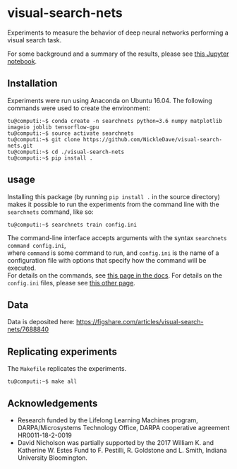 # visual-search-nets

Experiments to measure the behavior of deep neural networks performing 
a visual search task.

For some background and a summary of the results, please see [this Jupyter notebook](./docs/notebooks/results.ipynb).

## Installation
Experiments were run using Anaconda on Ubuntu 16.04.
The following commands were used to create the environment:

```console
tu@computi:~$ conda create -n searchnets python=3.6 numpy matplotlib imageio joblib tensorflow-gpu 
tu@computi:~$ source activate searchnets
tu@computi:~$ git clone https://github.com/NickleDave/visual-search-nets.git
tu@computi:~$ cd ./visual-search-nets
tu@computi:~$ pip install .
```

## usage
Installing this package (by running `pip install .` in the source directory) makes it 
possible to run the experiments from the command line with the `searchnets` command, like so:
```console
tu@computi:~$ searchnets train config.ini
```  
The command-line interface accepts arguments with the syntax `searchnets command config.ini`,  
where `command` is some command to run, and `config.ini` is the name of a configuration file 
with options that specify how the command will be executed.  
For details on the commands, see [this page in the docs](./docs/cli.md).
For details on the `config.ini` files, please see [this other page](./docs/config.ini.md).

## Data
Data is deposited here:
<https://figshare.com/articles/visual-search-nets/7688840>

## Replicating experiments
The `Makefile` replicates the experiments.
```console
tu@computi:~$ make all
```

## Acknowledgements
- Research funded by the Lifelong Learning Machines program, 
DARPA/Microsystems Technology Office, 
DARPA cooperative agreement HR0011-18-2-0019
- David Nicholson was partially supported by the 
2017 William K. and Katherine W. Estes Fund to F. Pestilli, 
R. Goldstone and L. Smith, Indiana University Bloomington.